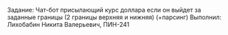 Задание: Чат-бот присылающий курс доллара если он выйдет за заданные границы (2 границы верхняя и нижняя) (+парсинг) 
Выполнил: Лихобабин Никита Валерьевич, ПИН-241
